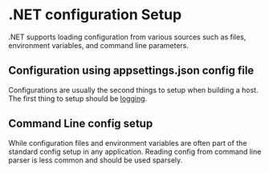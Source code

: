 # .NET configuration Setup

.NET supports loading configuration from various sources such as files, environment variables, and command line parameters. 


## Configuration using appsettings.json config file
Configurations are usually the second things to setup when building a host.  The first thing to setup should be [logging](../../logging/Albatross.Logging/).  


## Command Line config setup
While configuration files and environment variables are often part of the standard config setup in any application.  Reading config from command line parser is less common and should be used sparsely.